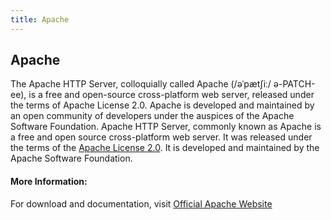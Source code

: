 ```yaml
---
title: Apache
---
```

## Apache

The Apache HTTP Server, colloquially called Apache (/əˈpætʃiː/ ə-PATCH-ee), is a free and open-source cross-platform web server, released under the terms of Apache License 2.0. Apache is developed and maintained by an open community of developers under the auspices of the Apache Software Foundation.
Apache HTTP Server, commonly known as Apache is a free and open source cross-platform web server. It was released under the terms of the [Apache License 2.0](https://en.wikipedia.org/wiki/Apache_License). It is developed and maintained by the Apache Software Foundation.

#### More Information:

For download and documentation, visit [Official Apache Website](http://httpd.apache.org)
